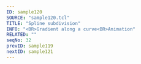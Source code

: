 ```yaml
---
ID: sample120
SOURCE: "sample120.tcl"
TITLE: "Spline subdivision"
INFO: "<BR>Gradient along a curve<BR>Animation"
RELATED: ""
seqNo: 32
prevID: sample119
nextID: sample121
---
```

